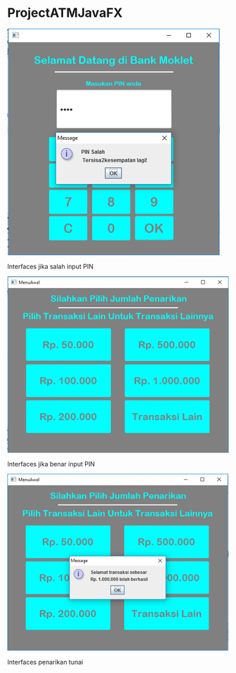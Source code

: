 # ProjectATMJavaFX
![alt text](src/projectatmjavafx/Passwordsalah.PNG)

Interfaces jika salah input PIN

![alt text](src/projectatmjavafx/Passwordbenar.PNG)

Interfaces jika benar input PIN

![alt text](src/projectatmjavafx/Transaksi.PNG)

Interfaces penarikan tunai
